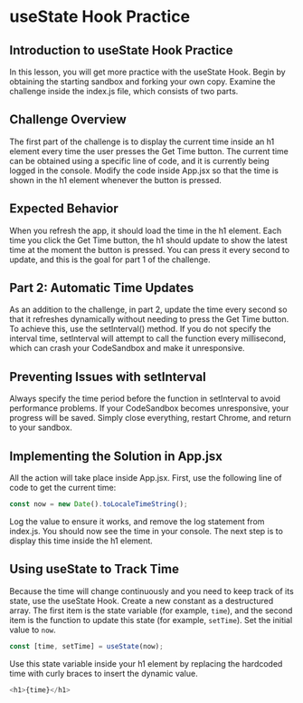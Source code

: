 # useState Hook Practice

## Introduction to useState Hook Practice

In this lesson, you will get more practice with the useState Hook. Begin by obtaining the starting sandbox and forking your own copy. Examine the challenge inside the index.js file, which consists of two parts.

## Challenge Overview

The first part of the challenge is to display the current time inside an h1 element every time the user presses the Get Time button. The current time can be obtained using a specific line of code, and it is currently being logged in the console. Modify the code inside App.jsx so that the time is shown in the h1 element whenever the button is pressed.

## Expected Behavior

When you refresh the app, it should load the time in the h1 element. Each time you click the Get Time button, the h1 should update to show the latest time at the moment the button is pressed. You can press it every second to update, and this is the goal for part 1 of the challenge.

## Part 2: Automatic Time Updates

As an addition to the challenge, in part 2, update the time every second so that it refreshes dynamically without needing to press the Get Time button. To achieve this, use the setInterval() method. If you do not specify the interval time, setInterval will attempt to call the function every millisecond, which can crash your CodeSandbox and make it unresponsive.

## Preventing Issues with setInterval

Always specify the time period before the function in setInterval to avoid performance problems. If your CodeSandbox becomes unresponsive, your progress will be saved. Simply close everything, restart Chrome, and return to your sandbox.

## Implementing the Solution in App.jsx

All the action will take place inside App.jsx. First, use the following line of code to get the current time:

```js
const now = new Date().toLocaleTimeString();
```

Log the value to ensure it works, and remove the log statement from index.js. You should now see the time in your console. The next step is to display this time inside the h1 element.

## Using useState to Track Time

Because the time will change continuously and you need to keep track of its state, use the useState Hook. Create a new constant as a destructured array. The first item is the state variable (for example, `time`), and the second item is the function to update this state (for example, `setTime`). Set the initial value to `now`.

```js
const [time, setTime] = useState(now);
```

Use this state variable inside your h1 element by replacing the hardcoded time with curly braces to insert the dynamic value.

```js
<h1>{time}</h1>
```

